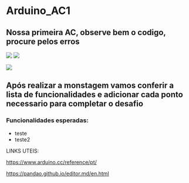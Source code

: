 # Arduino_AC1
## Nossa primeira AC, observe bem o codigo, procure pelos erros

![](https://img.shields.io/github/forks/Leoruiz197/Arduino_AC1)
![](https://img.shields.io/github/stars/Leoruiz197/Arduino_AC1)

![](https://github.com/Leoruiz197/Arduino_AC1/blob/main/AC1.png)

## Após realizar a monstagem vamos conferir a lista de funcionalidades e adicionar cada ponto necessario para completar o desafio


### Funcionalidades esperadas:

- teste
- teste2

LINKS UTEIS:

https://www.arduino.cc/reference/pt/

https://pandao.github.io/editor.md/en.html
